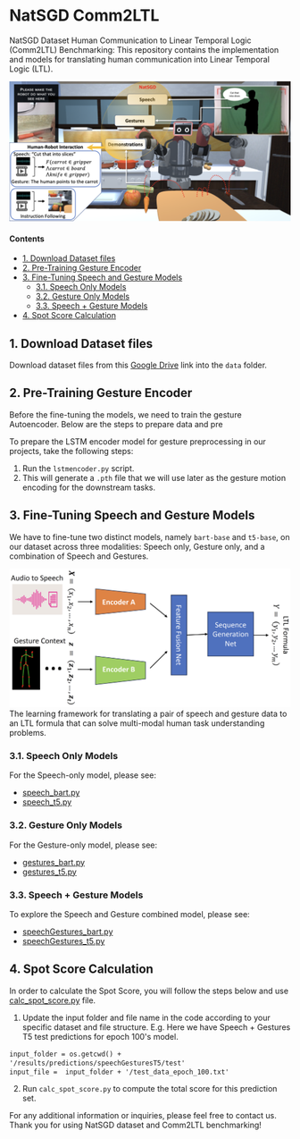<!-- omit from toc -->
# NatSGD Comm2LTL
NatSGD Dataset Human Communication to Linear Temporal Logic (Comm2LTL) Benchmarking: This repository contains the implementation and models for translating human communication into Linear Temporal Logic (LTL).

![NatSGD Dataet Intro](docs/NatSGD_Dataset_Intro.png)

<!-- omit from toc -->
#### Contents
- [1. Download Dataset files](#1-download-dataset-files)
- [2. Pre-Training Gesture Encoder](#2-pre-training-gesture-encoder)
- [3. Fine-Tuning Speech and Gesture Models](#3-fine-tuning-speech-and-gesture-models)
  - [3.1. Speech Only Models](#31-speech-only-models)
  - [3.2. Gesture Only Models](#32-gesture-only-models)
  - [3.3. Speech + Gesture Models](#33-speech--gesture-models)
- [4. Spot Score Calculation](#4-spot-score-calculation)


## 1. Download Dataset files
Download dataset files from this [Google Drive](https://drive.google.com/drive/folders/1SGvPDvxQyZfEIoVVi9REXRUEinp5g0Tr) link into the `data` folder.

## 2. Pre-Training Gesture Encoder
Before the fine-tuning the models, we need to train the gesture Autoencoder. Below are the steps to prepare data and pre

To prepare the LSTM encoder model for gesture preprocessing in our projects, take the following steps:

1. Run the `lstmencoder.py` script.
2. This will generate a `.pth` file that we will use later as the gesture motion encoding for the downstream tasks.

## 3. Fine-Tuning Speech and Gesture Models

We have to fine-tune two distinct models, namely `bart-base` and `t5-base`, on our dataset across three modalities: Speech only, Gesture only, and a combination of Speech and Gestures.

![NatSGD Comm2LTL Architecture](docs/Comm2LTL_Architecture.png)
The learning framework for translating a pair of speech and gesture data to an LTL formula that can solve multi-modal human task understanding problems.

### 3.1. Speech Only Models

For the Speech-only model, please see:

- [speech_bart.py](speech_bart.py)
- [speech_t5.py](speech_t5.py)

### 3.2. Gesture Only Models

For the Gesture-only model, please see:

- [gestures_bart.py](gestures_bart.py)
- [gestures_t5.py](gestures_t5.py)

### 3.3. Speech + Gesture Models

To explore the Speech and Gesture combined model, please see:

- [speechGestures_bart.py](speechgestures_bart.py)
- [speechGestures_t5.py](speechGestures_t5.py)

## 4. Spot Score Calculation

In order to calculate the Spot Score, you will follow the steps below and use [calc_spot_score.py](calc_spot_score.py) file.

1. Update the input folder and file name in the code according to your specific dataset and file structure. E.g. Here we have Speech + Gestures T5 test predictions for epoch 100's model.
```
input_folder = os.getcwd() + '/results/predictions/speechGesturesT5/test'
input_file =  input_folder + '/test_data_epoch_100.txt'
```

2. Run `calc_spot_score.py` to compute the total score for this prediction set.


For any additional information or inquiries, please feel free to contact us. Thank you for using NatSGD dataset and Comm2LTL benchmarking!

